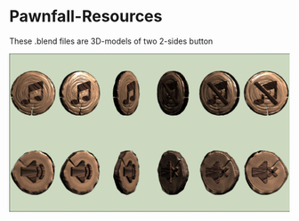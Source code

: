 # Pawnfall-Resources

These .blend files are 3D-models of two 2-sides button

![Demo image](https://github.com/dm-uporov/Pawnfall-Resources/blob/main/blender/demo.png)
